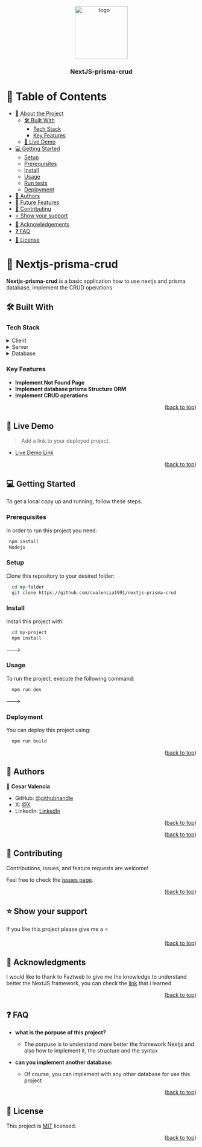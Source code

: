 <a name="readme-top"></a>


<div align="center">

  <img src="murple_logo.png" alt="logo" width="140"  height="auto" />
  <br/>

  <h3><b>NextJS-prisma-crud</b></h3>

</div>


# 📗 Table of Contents

- [📖 About the Project](#about-project)
  - [🛠 Built With](#built-with)
    - [Tech Stack](#tech-stack)
    - [Key Features](#key-features)
  - [🚀 Live Demo](#live-demo)
- [💻 Getting Started](#getting-started)
  - [Setup](#setup)
  - [Prerequisites](#prerequisites)
  - [Install](#install)
  - [Usage](#usage)
  - [Run tests](#run-tests)
  - [Deployment](#triangular_flag_on_post-deployment)
- [👥 Authors](#authors)
- [🔭 Future Features](#future-features)
- [🤝 Contributing](#contributing)
- [⭐️ Show your support](#support)
- [🙏 Acknowledgements](#acknowledgements)
- [❓ FAQ](#faq)
- [📝 License](#license)


# 📖 Nextjs-prisma-crud <a name="about-project"></a>

**Nextjs-prisma-crud** is a basic application how to use nextjs and prisma database, implement the CRUD operations

## 🛠 Built With <a name="built-with"></a>

### Tech Stack <a name="tech-stack"></a>


<details>
  <summary>Client</summary>
  <ul>
    <li><a href="https://nextjs.org/">Nextjs</a></li>
  </ul>
</details>

<details>
  <summary>Server</summary>
  <ul>
    <li><a href="https://nextjs.org/">Nextjs</a></li>
  </ul>
</details>

<details>
<summary>Database</summary>
  <ul>
    <li><a href="https://www.prisma.io/">prisma</a></li>
  </ul>
</details>

<!-- Features -->

### Key Features <a name="key-features"></a>


- **Implement Not Found Page**
- **Implement database prisma Structure ORM**
- **Implement CRUD operations**

<p align="right">(<a href="#readme-top">back to top</a>)</p>


## 🚀 Live Demo <a name="live-demo"></a>

> Add a link to your deployed project.

- [Live Demo Link](https://yourdeployedapplicationlink.com)

<p align="right">(<a href="#readme-top">back to top</a>)</p>

<!-- GETTING STARTED -->

## 💻 Getting Started <a name="getting-started"></a>


To get a local copy up and running, follow these steps.

### Prerequisites

In order to run this project you need:

```sh
 npm install
 Nodejs
```

### Setup

Clone this repository to your desired folder:


```sh
  cd my-folder
  git clone https://github.com/cvalencia1991/nextjs-prisma-crud
```


### Install

Install this project with:


```sh
  cd my-project
  npm install
```
--->

### Usage

To run the project, execute the following command:


```sh
  npm run dev
```
--->


### Deployment

You can deploy this project using:

```sh
  npm run build
```

<p align="right">(<a href="#readme-top">back to top</a>)</p>

<!-- AUTHORS -->

## 👥 Authors <a name="authors"></a>


👤 **Cesar Valencia**

- GitHub: [@githubhandle](https://github.com/cvalencia1991)
- X: [@X](https://twitter.com/twitterhandle)
- LinkedIn: [LinkedIn](https://linkedin.com/in/linkedinhandle)


<p align="right">(<a href="#readme-top">back to top</a>)</p>



<p align="right">(<a href="#readme-top">back to top</a>)</p>



## 🤝 Contributing <a name="contributing"></a>

Contributions, issues, and feature requests are welcome!

Feel free to check the [issues page](https://github.com/cvalencia1991/nextjs-prisma-crud/issues).

<p align="right">(<a href="#readme-top">back to top</a>)</p>

<!-- SUPPORT -->

## ⭐️ Show your support <a name="support"></a>

If you like this project please give me a ⭐️ 

<p align="right">(<a href="#readme-top">back to top</a>)</p>

<!-- ACKNOWLEDGEMENTS -->

## 🙏 Acknowledgments <a name="acknowledgements"></a>

I would like to thank to Faztweb to give me the knowledge to understand better the NextJS framework, you can check the [link](https://www.youtube.com/watch?v=_SPoSMmN3ZU) that i learned

<p align="right">(<a href="#readme-top">back to top</a>)</p>



## ❓ FAQ <a name="faq"></a>


- **what is the porpuse of this project?**

  - The porpuse is to understand more better the framework Nextjs and also how to implement it, the structure and the syntax

- **can you implement another database:**

  - Of course, you can implement with any other database for use this project

<p align="right">(<a href="#readme-top">back to top</a>)</p>


## 📝 License <a name="license"></a>

This project is [MIT](./LICENSE) licensed.


<p align="right">(<a href="#readme-top">back to top</a>)</p>
